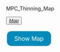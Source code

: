 MPC_Thinning_Map

<button id="Project Button"><a href= "mapSatellite.html">*Map*</a></button>

<a href="Map2.html" style="display: inline-block; background-color: #008CBA; color: white; padding: 10px 20px; text-align: center; text-decoration: none; font-size: 16px; margin: 4px 2px; cursor: pointer; border-radius: 12px;">Show Map</a>

